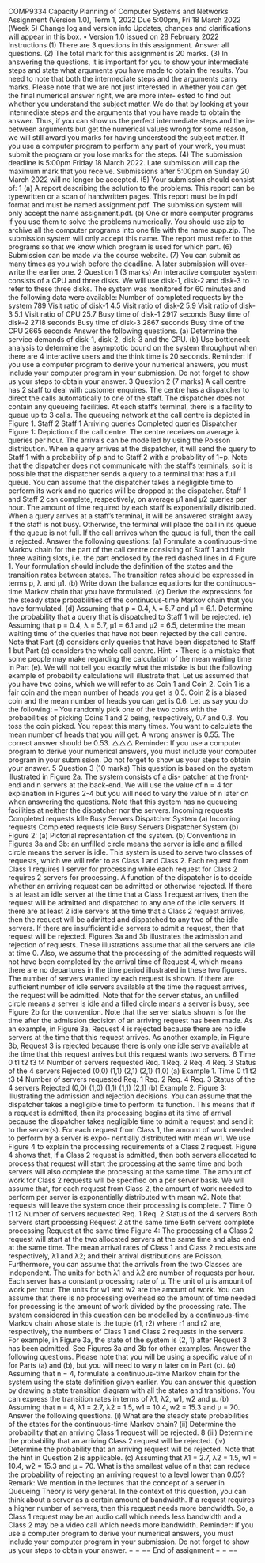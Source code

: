 COMP9334 Capacity Planning of Computer Systems and
Networks
Assignment (Version 1.0), Term 1, 2022
Due 5:00pm, Fri 18 March 2022 (Week 5)
Change log and version info
Updates, changes and clarifications will appear in this box.
•
Version 1.0 issued on 28 February 2022
Instructions
(1) There are 3 questions in this assignment. Answer all questions.
(2) The total mark for this assignment is 20 marks.
(3) In answering the questions, it is important for you to show your intermediate steps and
state what arguments you have made to obtain the results. You need to note that both
the intermediate steps and the arguments carry marks. Please note that we are not just
interested in whether you can get the final numerical answer right, we are more inter-
ested to find out whether you understand the subject matter. We do that by looking at
your intermediate steps and the arguments that you have made to obtain the answer.
Thus, if you can show us the perfect intermediate steps and the in-between arguments
but get the numerical values wrong for some reason, we will still award you marks for
having understood the subject matter.
If you use a computer program to perform any part of your work, you must submit the
program or you lose marks for the steps.
(4) The submission deadline is 5:00pm Friday 18 March 2022. Late submission will cap the
maximum mark that you receive. Submissions after 5:00pm on Sunday 20 March 2022
will no longer be accepted.
(5) Your submission should consist of:
1
(a) A report describing the solution to the problems. This report can be typewritten or
a scan of handwritten pages. This report must be in pdf format and must be named
assignment.pdf. The submission system will only accept the name assignment.pdf.
(b) One or more computer programs if you use them to solve the problems numerically.
You should use zip to archive all the computer programs into one file with the name
supp.zip. The submission system will only accept this name. The report must refer
to the programs so that we know which program is used for which part.
(6) Submission can be made via the course website.
(7) You can submit as many times as you wish before the deadline. A later submission will
over-write the earlier one.
2
Question 1 (3 marks)
An interactive computer system consists of a CPU and three disks. We will use disk-1, disk-2
and disk-3 to refer to these three disks. The system was monitored for 60 minutes and the
following data were available:
Number of completed requests by the system
789
Visit ratio of disk-1
4.5
Visit ratio of disk-2
5.9
Visit ratio of disk-3
5.1
Visit ratio of CPU
25.7
Busy time of disk-1
2917 seconds
Busy time of disk-2
2718 seconds
Busy time of disk-3
2867 seconds
Busy time of the CPU
2665 seconds
Answer the following questions.
(a) Determine the service demands of disk-1, disk-2, disk-3 and the CPU.
(b) Use bottleneck analysis to determine the asymptotic bound on the system throughput
when there are 4 interactive users and the think time is 20 seconds.
Reminder: If you use a computer program to derive your numerical answers, you must
include your computer program in your submission. Do not forget to show us your steps to
obtain your answer.
3
Question 2 (7 marks)
A call centre has 2 staff to deal with customer enquires. The centre has a dispatcher to direct
the calls automatically to one of the staff. The dispatcher does not contain any queueing
facilities. At each staff’s terminal, there is a facility to queue up to 3 calls. The queueing
network at the call centre is depicted in Figure 1.
Staff 2
Staff 1
Arriving
queries
Completed
queries
Dispatcher
Figure 1: Depiction of the call centre.
The centre receives on average λ queries per hour. The arrivals can be modelled by using
the Poisson distribution.
When a query arrives at the dispatcher, it will send the query to Staff 1 with a probability
of p and to Staff 2 with a probability of 1−p. Note that the dispatcher does not communicate
with the staff’s terminals, so it is possible that the dispatcher sends a query to a terminal
that has a full queue. You can assume that the dispatcher takes a negligible time to perform
its work and no queries will be dropped at the dispatcher.
Staff 1 and Staff 2 can complete, respectively, on average µ1 and µ2 queries per hour. The
amount of time required by each staff is exponentially distributed.
When a query arrives at a staff’s terminal, it will be answered straight away if the staff
is not busy. Otherwise, the terminal will place the call in its queue if the queue is not full. If
the call arrives when the queue is full, then the call is rejected.
Answer the following questions:
(a) Formulate a continuous-time Markov chain for the part of the call centre consisting of
Staff 1 and their three waiting slots, i.e. the part enclosed by the red dashed lines in
4
Figure 1. Your formulation should include the definition of the states and the transition
rates between states. The transition rates should be expressed in terms p, λ and µ1.
(b) Write down the balance equations for the continuous-time Markov chain that you have
formulated.
(c) Derive the expressions for the steady state probabilities of the continuous-time Markov
chain that you have formulated.
(d) Assuming that p = 0.4, λ = 5.7 and µ1 = 6.1. Determine the probability that a query
that is dispatched to Staff 1 will be rejected.
(e) Assuming that p = 0.4, λ = 5.7, µ1 = 6.1 and µ2 = 6.5, determine the mean waiting
time of the queries that have not been rejected by the call centre. Note that Part (d)
considers only queries that have been dispatched to Staff 1 but Part (e) considers the
whole call centre.
Hint:
•
There is a mistake that some people may make regarding the calculation of the mean
waiting time in Part (e).
We will not tell you exactly what the mistake is but the
following example of probability calculations will illustrate that. Let us assumed that
you have two coins, which we will refer to as Coin 1 and Coin 2. Coin 1 is a fair coin
and the mean number of heads you get is 0.5. Coin 2 is a biased coin and the mean
number of heads you can get is 0.6. Let us say you do the following:
– You randomly pick one of the two coins with the probabilities of picking Coins 1
and 2 being, respectively, 0.7 and 0.3. You toss the coin picked. You repeat this
many times.
You want to calculate the mean number of heads that you will get. A wrong answer is
0.55. The correct answer should be 0.53.
△△△
Reminder: If you use a computer program to derive your numerical answers, you must
include your computer program in your submission. Do not forget to show us your steps to
obtain your answer.
5
Question 3 (10 marks)
This question is based on the system illustrated in Figure 2a. The system consists of a dis-
patcher at the front-end and n servers at the back-end. We will use the value of n = 4 for
explanation in Figures 2-4 but you will need to vary the value of n later on when answering
the questions. Note that this system has no queueing facilities at neither the dispatcher nor
the servers.
Incoming
requests
Completed
requests
Idle
Busy
Servers
Dispatcher
System
(a)
Incoming
requests
Completed
requests
Idle
Busy
Servers
Dispatcher
System
(b)
Figure 2: (a) Pictorial representation of the system. (b) Conventions in Figures 3a and 3b:
an unfilled circle means the server is idle and a filled circle means the server is idle.
This system is used to serve two classes of requests, which we will refer to as Class 1 and
Class 2. Each request from Class 1 requires 1 server for processing while each request for
Class 2 requires 2 servers for processing.
A function of the dispatcher is to decide whether an arriving request can be admitted or
otherwise rejected. If there is at least an idle server at the time that a Class 1 request arrives,
then the request will be admitted and dispatched to any one of the idle servers. If there are
at least 2 idle servers at the time that a Class 2 request arrives, then the request will be
admitted and dispatched to any two of the idle servers. If there are insufficient idle servers
to admit a request, then that request will be rejected.
Figures 3a and 3b illustrates the admission and rejection of requests. These illustrations
assume that all the servers are idle at time 0. Also, we assume that the processing of the
admitted requests will not have been completed by the arrival time of Request 4, which means
there are no departures in the time period illustrated in these two figures. The number of
servers wanted by each request is shown. If there are sufficient number of idle servers available
at the time the request arrives, the request will be admitted. Note that for the server status,
an unfilled circle means a server is idle and a filled circle means a server is busy, see Figure
2b for the convention. Note that the server status shown is for the time after the admission
decision of an arriving request has been made. As an example, in Figure 3a, Request 4 is
rejected because there are no idle servers at the time that this request arrives. As another
example, in Figure 3b, Request 3 is rejected because there is only one idle serve available at
the time that this request arrives but this request wants two servers.
6
Time
0
t1
t2
t3
t4
Number of
servers
requested
Req. 1
Req. 2
Req. 4
Req. 3
Status of
the 4
servers
Rejected
(0,0)
(1,1)
(2,1)
(2,1)
(1,0)
(a) Example 1.
Time
0
t1
t2
t3
t4
Number of
servers
requested
Req. 1
Req. 2
Req. 4
Req. 3
Status of
the 4
servers
Rejected
(0,0)
(1,0)
(1,1)
(1,1)
(2,1)
(b) Example 2.
Figure 3: Illustrating the admission and rejection decisions.
You can assume that the dispatcher takes a negligible time to perform its function. This
means that if a request is admitted, then its processing begins at its time of arrival because
the dispatcher takes negligible time to admit a request and send it to the server(s).
For each request from Class 1, the amount of work needed to perform by a server is expo-
nentially distributed with mean w1. We use Figure 4 to explain the processing requirements
of a Class 2 request. Figure 4 shows that, if a Class 2 request is admitted, then both servers
allocated to process that request will start the processing at the same time and both servers
will also complete the processing at the same time. The amount of work for Class 2 requests
will be specified on a per server basis. We will assume that, for each request from Class 2,
the amount of work needed to perform per server is exponentially distributed with mean w2.
Note that requests will leave the system once their processing is complete.
7
Time
0
t1
t2
Number of
servers
requested
Req. 1
Req. 2
Status of
the 4
servers
Both servers start
processing Request 2
at the same time
Both servers complete
processing Request
at the same time
Figure 4: The processing of a Class 2 request will start at the two allocated servers at the
same time and also end at the same time.
The mean arrival rates of Class 1 and Class 2 requests are respectively, λ1 and λ2; and
their arrival distributions are Poisson. Furthermore, you can assume that the arrivals from
the two Classes are independent. The units for both λ1 and λ2 are number of requests per
hour.
Each server has a constant processing rate of µ. The unit of µ is amount of work per hour.
The units for w1 and w2 are the amount of work. You can assume that there is no processing
overhead so the amount of time needed for processing is the amount of work divided by the
processing rate.
The system considered in this question can be modelled by a continuous-time Markov
chain whose state is the tuple (r1, r2) where r1 and r2 are, respectively, the numbers of Class
1 and Class 2 requests in the servers. For example, in Figure 3a, the state of the system is
(2, 1) after Request 3 has been admitted. See Figures 3a and 3b for other examples.
Answer the following questions. Please note that you will be using a specific value of n
for Parts (a) and (b), but you will need to vary n later on in Part (c).
(a) Assuming that n = 4, formulate a continuous-time Markov chain for the system using
the state definition given earlier.
You can answer this question by drawing a state
transition diagram with all the states and transitions. You can express the transition
rates in terms of λ1, λ2, w1, w2 and µ.
(b) Assuming that n = 4, λ1 = 2.7, λ2 = 1.5, w1 = 10.4, w2 = 15.3 and µ = 70. Answer
the following questions.
(i) What are the steady state probabilities of the states for the continuous-time
Markov chain?
(ii) Determine the probability that an arriving Class 1 request will be rejected.
8
(iii) Determine the probability that an arriving Class 2 request will be rejected.
(iv) Determine the probability that an arriving request will be rejected. Note that the
hint in Question 2 is applicable.
(c) Assuming that λ1 = 2.7, λ2 = 1.5, w1 = 10.4, w2 = 15.3 and µ = 70. What is the
smallest value of n that can reduce the probability of rejecting an arriving request to a
level lower than 0.05?
Remark: We mention in the lectures that the concept of a server in Queueing Theory is
very general. In the context of this question, you can think about a server as a certain amount
of bandwidth. If a request requires a higher number of servers, then this request needs more
bandwidth. So, a Class 1 request may be an audio call which needs less bandwidth and a
Class 2 may be a video call which needs more bandwidth.
Reminder: If you use a computer program to derive your numerical answers, you must
include your computer program in your submission. Do not forget to show us your steps to
obtain your answer.
− − −− End of assignment − − −−
